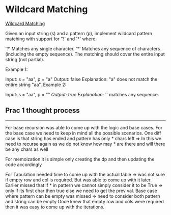 # Wildcard Matching

[Wildcard Matching](https://leetcode.com/problems/wildcard-matching/description/)

Given an input string (s) and a pattern (p), implement wildcard pattern matching with support for '?' and '*' where:

'?' Matches any single character.
'*' Matches any sequence of characters (including the empty sequence).
The matching should cover the entire input string (not partial).

Example 1:

Input: s = "aa", p = "a"
Output: false
Explanation: "a" does not match the entire string "aa".
Example 2:

Input: s = "aa", p = "*"
Output: true
Explanation: '*' matches any sequence.

## Prac 1 thought process

------------------------------

For base recursion was able to come up with the logic and base cases. For the base case we need to keep in mind all the possible scenarios. One diff case is that string has ended and pattern has only * chars left => In this we need to recurse again as we do not know how may * are there and will there be any chars as well

For memoization it is simple only creating the dp and then updating the code accordingly

For Tabulation needed time to come up with the actual table => was not sure if empty row and col is required. But was able to come up with it later.
Earlier missed that if * in pattern we cannot simply consider it to be True => only if its first char then true else we need to get the prev val.
Base case where pattern can be empty was missed => need to consider both pattern and string can be empty
Once knew that empty row and cols were required then it was easy to come up with the iterations.
